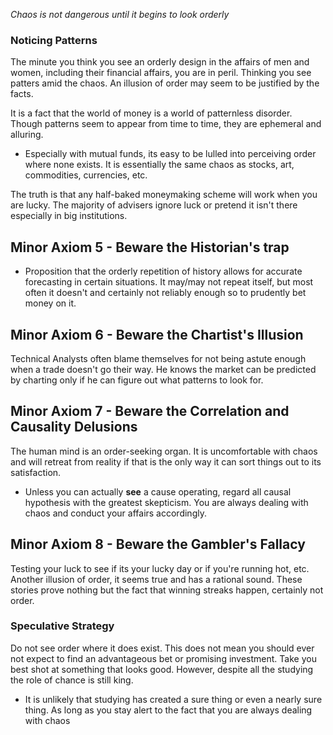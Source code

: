 *Chaos is not dangerous until it begins to look orderly*

### Noticing Patterns
The minute you think you see an orderly design in the affairs of men and women, including their financial affairs, you are in peril. Thinking you see patters amid the chaos. An illusion of order may seem to be justified by the facts.

It is a fact that the world of money is a world of patternless disorder. Though patterns seem to appear from time to time, they are ephemeral and alluring.
- Especially with mutual funds, its easy to be lulled into perceiving order where none exists. It is essentially the same chaos as stocks, art, commodities, currencies, etc.

The truth is that any half-baked moneymaking scheme will work when you are lucky. The majority of advisers ignore luck or pretend it isn't there especially in big institutions.


## Minor Axiom 5 - Beware the Historian's trap
- Proposition that the orderly repetition of history allows for accurate forecasting in certain situations.
It may/may not repeat itself, but most often it doesn't and certainly not reliably enough so to prudently bet money on it. 

## Minor Axiom 6 - Beware the Chartist's Illusion
Technical Analysts often blame themselves for not being astute enough when a trade doesn't go their way. He knows the market can be predicted by charting only if he can figure out what patterns to look for.

## Minor Axiom 7 - Beware the Correlation and Causality Delusions
The human mind is an order-seeking organ. It is uncomfortable with chaos and will retreat from reality if that is the only way it can sort things out to its satisfaction.
- Unless you can actually **see** a cause operating, regard all causal hypothesis with the greatest skepticism. You are always dealing with chaos and conduct your affairs accordingly.

## Minor Axiom 8 - Beware the Gambler's Fallacy
Testing your luck to see if its your lucky day or if you're running hot, etc. Another illusion of order, it seems true and has a rational sound. These stories prove nothing but the fact that winning streaks happen, certainly not order.

### Speculative Strategy
Do not see order where it does exist. This does not mean you should ever not expect to find an advantageous bet or promising investment. Take you best shot at something that looks good. However, despite all the studying the role of chance is still king. 
- It is unlikely that studying has created a sure thing or even a nearly sure thing. 
As long as you stay alert to the fact that you are always dealing with chaos